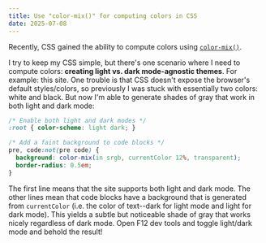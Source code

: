 ```yaml
---
title: Use "color-mix()" for computing colors in CSS
date: 2025-07-08
---
```

Recently, CSS gained the ability to compute colors using [`color-mix()`](https://developer.mozilla.org/en-US/docs/Web/CSS/color_value/color-mix).

I try to keep my CSS simple, but there's one scenario where I need to compute colors: **creating light vs. dark mode-agnostic themes**. For example: this site. One trouble is that CSS doesn't expose the browser's default styles/colors, so previously I was stuck with essentially two colors: white and black. But now I'm able to generate shades of gray that work in both light and dark mode:

```css
/* Enable both light and dark modes */
:root { color-scheme: light dark; }

/* Add a faint background to code blocks */
pre, code:not(pre code) {
  background: color-mix(in srgb, currentColor 12%, transparent);
  border-radius: 0.5em;
}
```

The first line means that the site supports both light and dark mode. The other lines mean that code blocks have a background that is generated from `currentColor` (i.e. the color of text--dark for light mode and light for dark mode). This yields a subtle but noticeable shade of gray that works nicely regardless of dark mode. Open F12 dev tools and toggle light/dark mode and behold the result!

